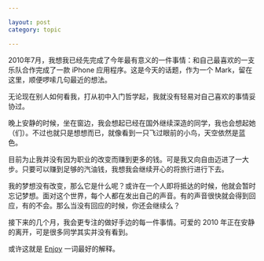 ```yaml
---

layout: post
category: topic

---
```


2010年7月，我想我已经先完成了今年最有意义的一件事情：和自己最喜欢的一支乐队合作完成了一款 iPhone 应用程序。这是今天的话题，作为一个 Mark，留在这里，顺便啰嗦几句最近的想法。

无论现在别人如何看我，打从初中入门哲学起，我就没有轻易对自己喜欢的事情妥协过。

晚上安静的时候，坐在窗边，我会想起已经在国外继续深造的同学，我也会想起她（们）。不过也就只是想想而已，就像看到一只飞过眼前的小鸟，天空依然是蓝色。

目前为止我并没有因为职业的改变而赚到更多的钱。可是我又向自由迈进了一大步。只要可以赚到足够的汽油钱，我想我会继续开心的将旅行进行下去。

我的梦想没有改变，那么它是什么呢？或许在一个人即将抵达的时候，他就会暂时忘记梦想。面对这个世界，每个人都在发出自己的声音。有的声音很快就会得到回应，有的不会。那么当没有回应的时候，你还会继续么？

接下来的几个月，我会更专注的做好手边的每一件事情。可爱的 2010 年正在安静的离开，可是很多同学其实并没有看到。

或许这就是 [Enjoy](http://cn.bing.com/dict/search?q=enjoy) 一词最好的解释。
